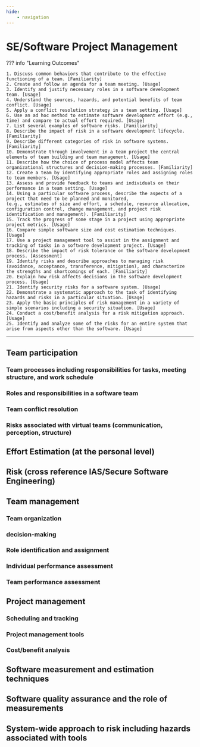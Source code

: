 ```yaml
---
hide:
    - navigation 
---
```

# SE/Software Project Management

??? info "Learning Outcomes"

    1. Discuss common behaviors that contribute to the effective functioning of a team. [Familiarity]
    2. Create and follow an agenda for a team meeting. [Usage]
    3. Identify and justify necessary roles in a software development team. [Usage]
    4. Understand the sources, hazards, and potential benefits of team conflict. [Usage]
    5. Apply a conflict resolution strategy in a team setting. [Usage]
    6. Use an ad hoc method to estimate software development effort (e.g., time) and compare to actual effort required. [Usage]
    7. List several examples of software risks. [Familiarity]
    8. Describe the impact of risk in a software development lifecycle. [Familiarity]
    9. Describe different categories of risk in software systems. [Familiarity]
    10. Demonstrate through involvement in a team project the central elements of team building and team management. [Usage]
    11. Describe how the choice of process model affects team organizational structures and decision-making processes. [Familiarity]
    12. Create a team by identifying appropriate roles and assigning roles to team members. [Usage]
    13. Assess and provide feedback to teams and individuals on their performance in a team setting. [Usage]
    14. Using a particular software process, describe the aspects of a project that need to be planned and monitored,
    (e.g., estimates of size and effort, a schedule, resource allocation, configuration control, change management, and project risk identification and management). [Familiarity]
    15. Track the progress of some stage in a project using appropriate project metrics. [Usage]
    16. Compare simple software size and cost estimation techniques. [Usage]
    17. Use a project management tool to assist in the assignment and tracking of tasks in a software development project. [Usage]
    18. Describe the impact of risk tolerance on the software development process. [Assessment]
    19. Identify risks and describe approaches to managing risk (avoidance, acceptance, transference, mitigation), and characterize the strengths and shortcomings of each. [Familiarity]
    20. Explain how risk affects decisions in the software development process. [Usage]
    21. Identify security risks for a software system. [Usage]
    22. Demonstrate a systematic approach to the task of identifying hazards and risks in a particular situation. [Usage]
    23. Apply the basic principles of risk management in a variety of simple scenarios including a security situation. [Usage]
    24. Conduct a cost/benefit analysis for a risk mitigation approach. [Usage]
    25. Identify and analyze some of the risks for an entire system that arise from aspects other than the software. [Usage]

---

## Team participation

### Team processes including responsibilities for tasks, meeting structure, and work schedule

### Roles and responsibilities in a software team

### Team conflict resolution

### Risks associated with virtual teams (communication, perception, structure)

## Effort Estimation (at the personal level)

## Risk (cross reference IAS/Secure Software Engineering)


## Team management

### Team organization

### decision-making

### Role identification and assignment

### Individual performance assessment

### Team performance assessment

## Project management

### Scheduling and tracking

### Project management tools

### Cost/benefit analysis

## Software measurement and estimation techniques

## Software quality assurance and the role of measurements



## System-wide approach to risk including hazards associated with tools
